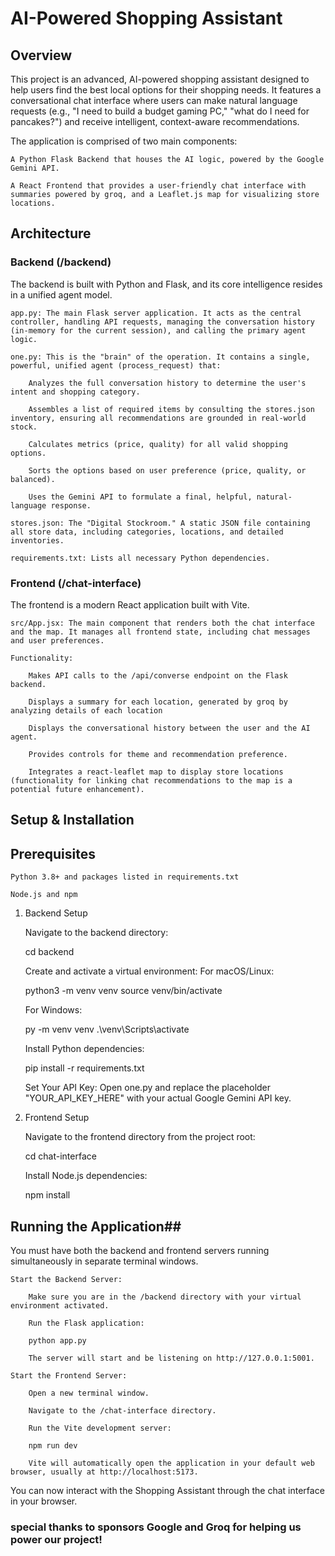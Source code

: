 # AI-Powered Shopping Assistant #
## Overview ##

This project is an advanced, AI-powered shopping assistant designed to help users find the best local options for their shopping needs. It features a conversational chat interface where users can make natural language requests (e.g., "I need to build a budget gaming PC," "what do I need for pancakes?") and receive intelligent, context-aware recommendations.

The application is comprised of two main components:

    A Python Flask Backend that houses the AI logic, powered by the Google Gemini API.

    A React Frontend that provides a user-friendly chat interface with summaries powered by groq, and a Leaflet.js map for visualizing store locations.

## Architecture ##
### Backend (/backend) ###

The backend is built with Python and Flask, and its core intelligence resides in a unified agent model.

    app.py: The main Flask server application. It acts as the central controller, handling API requests, managing the conversation history (in-memory for the current session), and calling the primary agent logic.

    one.py: This is the "brain" of the operation. It contains a single, powerful, unified agent (process_request) that:

        Analyzes the full conversation history to determine the user's intent and shopping category.

        Assembles a list of required items by consulting the stores.json inventory, ensuring all recommendations are grounded in real-world stock.

        Calculates metrics (price, quality) for all valid shopping options.

        Sorts the options based on user preference (price, quality, or balanced).

        Uses the Gemini API to formulate a final, helpful, natural-language response.

    stores.json: The "Digital Stockroom." A static JSON file containing all store data, including categories, locations, and detailed inventories.

    requirements.txt: Lists all necessary Python dependencies.

### Frontend (/chat-interface) ###

The frontend is a modern React application built with Vite.

    src/App.jsx: The main component that renders both the chat interface and the map. It manages all frontend state, including chat messages and user preferences.

    Functionality:

        Makes API calls to the /api/converse endpoint on the Flask backend.

        Displays a summary for each location, generated by groq by analyzing details of each location

        Displays the conversational history between the user and the AI agent.

        Provides controls for theme and recommendation preference.

        Integrates a react-leaflet map to display store locations (functionality for linking chat recommendations to the map is a potential future enhancement).

## Setup & Installation ##
## Prerequisites ##

    Python 3.8+ and packages listed in requirements.txt

    Node.js and npm

1. Backend Setup

    Navigate to the backend directory:

    cd backend

    Create and activate a virtual environment:
    For macOS/Linux:

    python3 -m venv venv
    source venv/bin/activate

    For Windows:

    py -m venv venv
    .\venv\Scripts\activate

    Install Python dependencies:

    pip install -r requirements.txt

    Set Your API Key:
    Open one.py and replace the placeholder "YOUR_API_KEY_HERE" with your actual Google Gemini API key.

2. Frontend Setup

    Navigate to the frontend directory from the project root:

    cd chat-interface

    Install Node.js dependencies:

    npm install

## Running the Application## 

You must have both the backend and frontend servers running simultaneously in separate terminal windows.

    Start the Backend Server:

        Make sure you are in the /backend directory with your virtual environment activated.

        Run the Flask application:

        python app.py

        The server will start and be listening on http://127.0.0.1:5001.

    Start the Frontend Server:

        Open a new terminal window.

        Navigate to the /chat-interface directory.

        Run the Vite development server:

        npm run dev

        Vite will automatically open the application in your default web browser, usually at http://localhost:5173.

You can now interact with the Shopping Assistant through the chat interface in your browser.

### special thanks to sponsors Google and Groq for helping us power our project! ###
